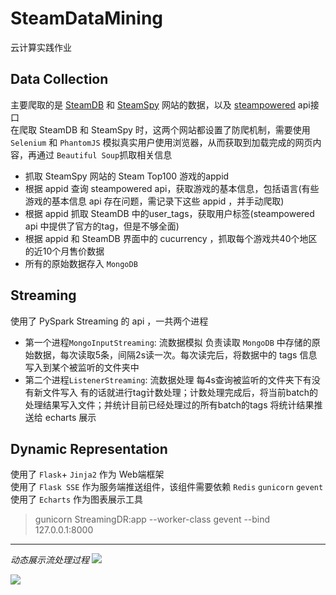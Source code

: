 # SteamDataMining
云计算实践作业

## Data Collection
主要爬取的是 [SteamDB](https://steamdb.info/) 和 [SteamSpy](https://steamspy.com/api.php) 网站的数据，以及 [steampowered](https://store.steampowered.com/api/appdetails/?filters=basic&appids=570&l=en) api接口  
在爬取 SteamDB 和 SteamSpy 时，这两个网站都设置了防爬机制，需要使用 `Selenium` 和 `PhantomJS` 模拟真实用户使用浏览器，从而获取到加载完成的网页内容，再通过 `Beautiful Soup`抓取相关信息  

- 抓取 SteamSpy 网站的 Steam Top100 游戏的appid  
- 根据 appid 查询 steampowered api，获取游戏的基本信息，包括语言(有些游戏的基本信息 api 存在问题，需记录下这些 appid ，并手动爬取)  
- 根据 appid 抓取 SteamDB 中的user_tags，获取用户标签(steampowered api 中提供了官方的tag，但是不够全面)  
- 根据 appid 和 SteamDB 界面中的 cucurrency ，抓取每个游戏共40个地区的近10个月售价数据  
- 所有的原始数据存入 `MongoDB`


## Streaming
使用了 PySpark Streaming 的 api ，一共两个进程  
- 第一个进程`MongoInputStreaming`: 流数据模拟 负责读取 `MongoDB` 中存储的原始数据，每次读取5条，间隔2s读一次。每次读完后，将数据中的 tags 信息写入到某个被监听的文件夹中  
- 第二个进程`ListenerStreaming`: 流数据处理 每4s查询被监听的文件夹下有没有新文件写入 有的话就进行tag计数处理；计数处理完成后，将当前batch的处理结果写入文件；并统计目前已经处理过的所有batch的tags 将统计结果推送给 echarts 展示  


## Dynamic Representation
使用了 `Flask`+ `Jinja2` 作为 Web端框架  
使用了 `Flask SSE` 作为服务端推送组件，该组件需要依赖 `Redis`  `gunicorn`  `gevent`
使用了 `Echarts` 作为图表展示工具  
> gunicorn StreamingDR:app --worker-class gevent --bind 127.0.0.1:8000

------

*动态展示流处理过程*
![](https://upload-images.jianshu.io/upload_images/6164211-3a9c15fd923f8475.png?imageMogr2/auto-orient/strip%7CimageView2/2/w/1240)

![](https://upload-images.jianshu.io/upload_images/6164211-3a1eeff15bf7e87b.png?imageMogr2/auto-orient/strip%7CimageView2/2/w/1240)
